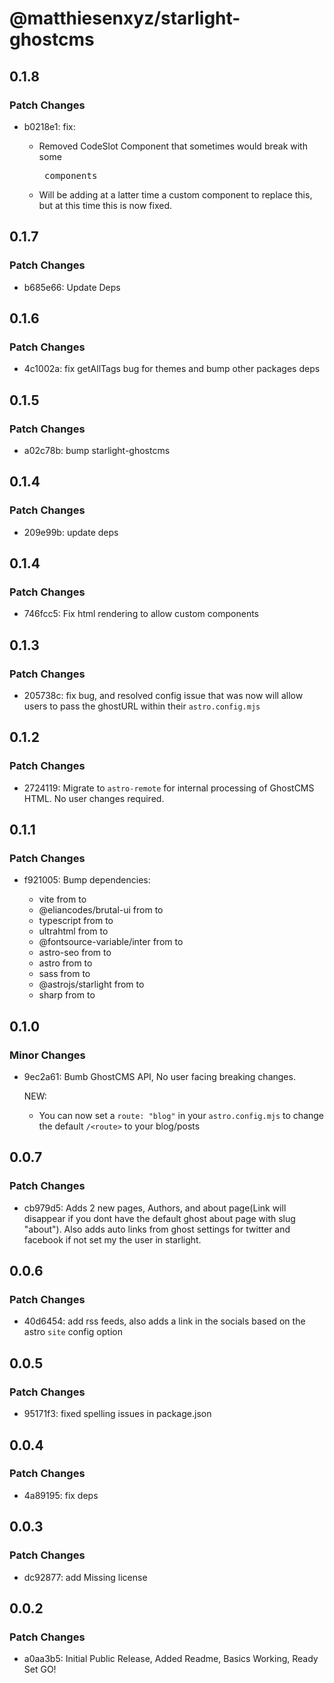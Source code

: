 # @matthiesenxyz/starlight-ghostcms

## 0.1.8

### Patch Changes

- b0218e1: fix:

  - Removed CodeSlot Component that sometimes would break with some <pre> components
  - Will be adding at a latter time a custom component to replace this, but at this time this is now fixed.

## 0.1.7

### Patch Changes

- b685e66: Update Deps

## 0.1.6

### Patch Changes

- 4c1002a: fix getAllTags bug for themes and bump other packages deps

## 0.1.5

### Patch Changes

- a02c78b: bump starlight-ghostcms

## 0.1.4

### Patch Changes

- 209e99b: update deps

## 0.1.4

### Patch Changes

- 746fcc5: Fix html rendering to allow custom components

## 0.1.3

### Patch Changes

- 205738c: fix bug, and resolved config issue that was now will allow users to pass the ghostURL within their `astro.config.mjs`

## 0.1.2

### Patch Changes

- 2724119: Migrate to `astro-remote` for internal processing of GhostCMS HTML. No user changes required.

## 0.1.1

### Patch Changes

- f921005: Bump dependencies:

  - vite from to
  - @eliancodes/brutal-ui from to
  - typescript from to
  - ultrahtml from to
  - @fontsource-variable/inter from to
  - astro-seo from to
  - astro from to
  - sass from to
  - @astrojs/starlight from to
  - sharp from to

## 0.1.0

### Minor Changes

- 9ec2a61: Bumb GhostCMS API, No user facing breaking changes.

  NEW:

  - You can now set a `route: "blog"` in your `astro.config.mjs` to change the default `/<route>` to your blog/posts

## 0.0.7

### Patch Changes

- cb979d5: Adds 2 new pages, Authors, and about page(Link will disappear if you dont have the default ghost about page with slug "about"). Also adds auto links from ghost settings for twitter and facebook if not set my the user in starlight.

## 0.0.6

### Patch Changes

- 40d6454: add rss feeds, also adds a link in the socials based on the astro `site` config option

## 0.0.5

### Patch Changes

- 95171f3: fixed spelling issues in package.json

## 0.0.4

### Patch Changes

- 4a89195: fix deps

## 0.0.3

### Patch Changes

- dc92877: add Missing license

## 0.0.2

### Patch Changes

- a0aa3b5: Initial Public Release, Added Readme, Basics Working, Ready Set GO!

